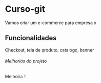 # Curso-git 
Vamos criar um e-commerce para empresa x 

## Funcionalidades
Checkout, tela de produto, catalogo, banner

###### Melhorias do projeto
Melhoria 1 